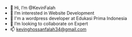 - 👋 Hi, I’m @KevinFalah
- 👀 I’m interested in Website Development
- 🌱 I'm a wordpress developer at Edukasi Prima Indonesia
- 💞️ I’m looking to collaborate on Expert 
- 📫 kevinghossanfalah34@gmail.com

<!---
KevinFalah/KevinFalah is a ✨ special ✨ repository because its `README.md` (this file) appears on your GitHub profile.
You can click the Preview link to take a look at your changes.
--->
